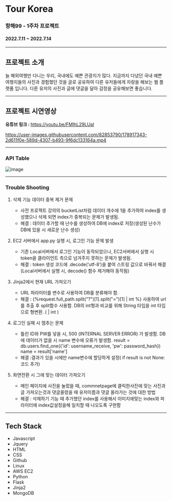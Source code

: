 # Tour Korea
### 항해99 - 1주차 프로젝트 
#### 2022.7.11 ~ 2022.7.14   
   
   
---   

## 프로젝트 소개
늘 해외여행만 다니는 우리, 국내에도 예쁜 관광지가 많다.
지금까지 다녔던 국내 예쁜 여행지들의 사진과 경험했던 것을 글로 공유하여 다른 유저들에게 자랑을 해보는 웹 플랫폼 입니다. 다른 유저의 사진과 글에 댓글을 달아 감정을 공유해보면 좋습니다.

   ---
## 프로젝트 시연영상
<strong>유튜브 링크 : </strong> https://youtu.be/FMlhL29LUaI

https://user-images.githubusercontent.com/82853790/178917343-2d611f0e-589d-4307-b493-9f6dc133164a.mp4



   ---
### API Table
![image](https://user-images.githubusercontent.com/82853790/178924622-fc722a85-0940-4c85-8680-bfab42e30597.png)




   ---
### Trouble Shooting
1. 삭제 기능 데이터 중복 제거 문제
   - 사전 프로젝트 강의의 bucketList처럼 데이터 개수에 1을 추가하여 index를 생성했으나 삭제 되면 index가 중복되는 문제가 발생됨.
   - 해결 : 데이터 추가할 때 난수를 생성하여 DB에 index로 저장(생성된 난수가 DB에 있을 시 새로운 난수 생성)

2. EC2 서버에서 app.py 실행 시, 로그인 기능 문제 발생
   - 기존 Local서버에서 로그인 기능이 동작되었으나, EC2서버에서 실행 시 token을 클라이언트 측으로 넘겨주지 못하는 문제가 발생됨.
   - 해결 : token 생성 코드에 .decode(‘utf-8’)을 붙여 스트링 값으로 바꿔서 해결(Local서버에서 실행 시, decode() 함수 제거해야 동작됨)

3. Jinja2에서 현재 URL 가져오기
   - URL 파라미터를 변수로 사용하여 DB를 분류해야 함.
   - 해결 : {%request.full_path.split("?")[1].split("=")[1] | int %}  사용하여 url를 추출 후 split함수 사용함. 
               DB의 int형과 비교를 위해 String 타입을 int 타입으로 형변환. ( | int )

4. 로그인 실패 시 멈추는 문제
   - 틀린 ID와 PW를 넣을 시,  500 (INTERNAL SERVER ERROR) 가 발생함.   DB에 데이터가 없을 시 name 변수에 오류가 발생함.   result = db.users.find_one({'id': username_receive, 'pw': password_hash})  name = result['name']
   - 해결 :결과가 있을 시에만 name변수에 할당하게 설정( if result is not None:  코드 추가)

5. 화면전환 시 그에 맞는 데이터 가져오기 
   - 메인 페이지에 사진을 눌렀을 때, commnetpage에 클릭한사진에 맞는 사진과 글 가져오는것과 댓글올렸을 때 유저이름과 댓글 올라가는 것에 대한 방법
   - 해결 : 삭제하기 기능 때 추가했던 index를 사용해서 이미지에맞는 index와 파라미터에 index값설정을해 일치할 때 나오도록 구현함


  -----
## Tech Stack
 - Javascript 
 - Jquery
 - HTML
 - CSS
 - Github
 - Linux
 - AWS EC2
 - Python
 - Flask
 - Jinja2
 - MongoDB




